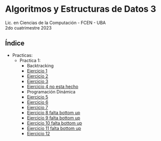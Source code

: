 # Algoritmos y Estructuras de Datos 3

Lic. en Ciencias de la Computación - FCEN - UBA\
2do cuatrimestre 2023

## Índice
- Practicas:
    - Practica 1:
        - Backtracking
        - [Ejercicio 1](practicas/practica%201/Ej_01.cpp)
        - [Ejercicio 2](practicas/practica%201/Ej_02.cpp)
        - [Ejercicio 3](practicas/practica%201/Ej_03.cpp)
        - [Ejercicio 4 no esta hecho](practicas/practica%201/Ej_04.cpp) 
        - Programación Dinámica
        - [Ejercicio 5](practicas/practica%201/Ej_05.cpp)
        - [Ejercicio 6](practicas/practica%201/Ej_06.cpp)
        - [Ejercicio 7](practicas/practica%201/Ej_07.cpp)
        - [Ejercicio 8 falta bottom up](practicas/practica%201/Ej_08.cpp)
        - [Ejercicio 9 falta bottom up](practicas/practica%201/Ej_09.cpp)
        - [Ejercicio 10 falta bottom up](practicas/practica%201/Ej_10.cpp)
        - [Ejercicio 11 falta bottom up](practicas/practica%201/Ej_11.cpp)
        - [Ejercicio 12](practicas/practica%201/Ej_12.cpp)
